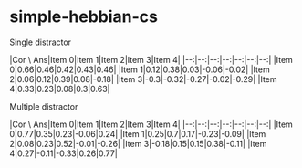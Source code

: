 # simple-hebbian-cs

Single distractor

|Cor \ Ans|Item 0|Item 1|Item 2|Item 3|Item 4|
|--:|--:|--:|--:|--:|--:|--:|
|Item 0|0.66|0.46|0.42|0.43|0.46|
|Item 1|0.12|0.38|0.03|-0.06|-0.02|
|Item 2|0.06|0.12|0.39|0.08|-0.18|
|Item 3|-0.3|-0.32|-0.27|-0.02|-0.29|
|Item 4|0.33|0.23|0.08|0.3|0.63|

Multiple distractor 

|Cor \ Ans|Item 0|Item 1|Item 2|Item 3|Item 4|
|--:|--:|--:|--:|--:|--:|--:|
|Item 0|0.77|0.35|0.23|-0.06|0.24|
|Item 1|0.25|0.7|0.17|-0.23|-0.09|
|Item 2|0.08|0.23|0.52|-0.01|-0.26|
|Item 3|-0.18|0.15|0.15|0.38|-0.11|
|Item 4|0.27|-0.11|-0.33|0.26|0.77|
